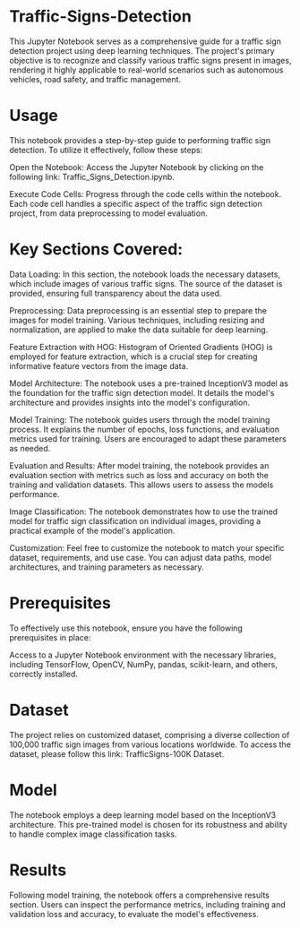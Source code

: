 # Traffic-Signs-Detection

This Jupyter Notebook serves as a comprehensive guide for a traffic sign detection project using deep learning techniques. The project's primary objective is to recognize and classify various traffic signs present in images, rendering it highly applicable to real-world scenarios such as autonomous vehicles, road safety, and traffic management.

# Usage
This notebook provides a step-by-step guide to performing traffic sign detection. To utilize it effectively, follow these steps:

Open the Notebook: Access the Jupyter Notebook by clicking on the following link: Traffic_Signs_Detection.ipynb.

Execute Code Cells: Progress through the code cells within the notebook. Each code cell handles a specific aspect of the traffic sign detection project, from data preprocessing to model evaluation.

# Key Sections Covered:

Data Loading: In this section, the notebook loads the necessary datasets, which include images of various traffic signs. The source of the dataset is provided, ensuring full transparency about the data used.

Preprocessing: Data preprocessing is an essential step to prepare the images for model training. Various techniques, including resizing and normalization, are applied to make the data suitable for deep learning.

Feature Extraction with HOG: Histogram of Oriented Gradients (HOG) is employed for feature extraction, which is a crucial step for creating informative feature vectors from the image data.

Model Architecture: The notebook uses a pre-trained InceptionV3 model as the foundation for the traffic sign detection model. It details the model's architecture and provides insights into the model's configuration.

Model Training: The notebook guides users through the model training process. It explains the number of epochs, loss functions, and evaluation metrics used for training. Users are encouraged to adapt these parameters as needed.

Evaluation and Results: After model training, the notebook provides an evaluation section with metrics such as loss and accuracy on both the training and validation datasets. This allows users to assess the models performance.

Image Classification: The notebook demonstrates how to use the trained model for traffic sign classification on individual images, providing a practical example of the model's application.

Customization: Feel free to customize the notebook to match your specific dataset, requirements, and use case. You can adjust data paths, model architectures, and training parameters as necessary.

# Prerequisites
To effectively use this notebook, ensure you have the following prerequisites in place:

Access to a Jupyter Notebook environment with the necessary libraries, including TensorFlow, OpenCV, NumPy, pandas, scikit-learn, and others, correctly installed.
# Dataset
The project relies on customized dataset, comprising a diverse collection of 100,000 traffic sign images from various locations worldwide. To access the dataset, please follow this link: TrafficSigns-100K Dataset.
# Model
The notebook employs a deep learning model based on the InceptionV3 architecture. This pre-trained model is chosen for its robustness and ability to handle complex image classification tasks.
# Results
Following model training, the notebook offers a comprehensive results section. Users can inspect the performance metrics, including training and validation loss and accuracy, to evaluate the model's effectiveness.
